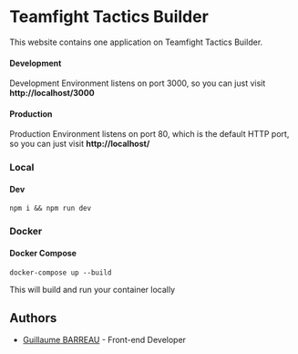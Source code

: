 # Teamfight Tactics Builder

This website contains one application on Teamfight Tactics Builder.

#### Development

Development Environment listens on port 3000, so you can just visit **http://localhost/3000**

#### Production

Production Environment listens on port 80, which is the default HTTP port, so you can just visit **http://localhost/**

### Local

#### Dev

`npm i && npm run dev`

### Docker

#### Docker Compose

```
docker-compose up --build
```

This will build and run your container locally

## Authors

- [Guillaume BARREAU](https://github.com/GuillaumeZenika) - Front-end Developer
